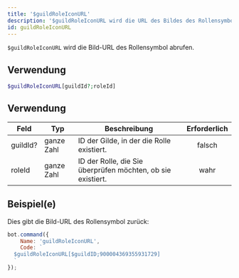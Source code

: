 ```yaml
---
title: '$guildRoleIconURL'
description: '$guildRoleIconURL wird die URL des Bildes des Rollensymbols abrufen.'
id: guildRoleIconURL
---
```


`$guildRoleIconURL` wird die Bild-URL des Rollensymbol abrufen.

## Verwendung

```php
$guildRoleIconURL[guildId?;roleId]
```

## Verwendung

| Feld     | Typ        | Beschreibung                                                | Erforderlich |
| -------- | ---------- | ----------------------------------------------------------- |:------------:|
| guildId? | ganze Zahl | ID der Gilde, in der die Rolle existiert.                   |    falsch    |
| roleId   | ganze Zahl | ID der Rolle, die Sie überprüfen möchten, ob sie existiert. |     wahr     |

## Beispiel(e)

Dies gibt die Bild-URL des Rollensymbol zurück:

```javascript
bot.command({
    Name: 'guildRoleIconURL',
    Code: `
  $guildRoleIconURL[$guildID;900004369355931729]
  `
});
```